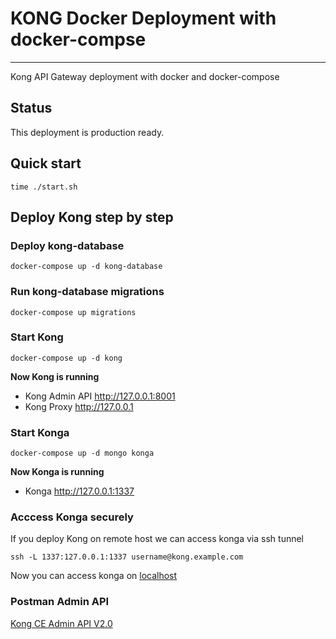 # KONG Docker Deployment with docker-compse
---

Kong API Gateway deployment with docker and docker-compose


## Status

This deployment is production ready.

## Quick start

```
time ./start.sh
```

## Deploy Kong step by step

### Deploy kong-database

```
docker-compose up -d kong-database
```

### Run kong-database migrations

```
docker-compose up migrations
```

### Start Kong

```
docker-compose up -d kong
```

**Now Kong is running**

- Kong Admin API http://127.0.0.1:8001
- Kong Proxy http://127.0.0.1

### Start Konga

```
docker-compose up -d mongo konga
```

**Now Konga is running**

- Konga http://127.0.0.1:1337

### Acccess Konga securely

If you deploy Kong on remote host we can access konga via ssh tunnel

```
ssh -L 1337:127.0.0.1:1337 username@kong.example.com
```

Now you can access konga on [localhost](http://localhost:1337)

### Postman Admin API
[Kong CE Admin API V2.0](https://documenter.getpostman.com/view/10587735/SzS7QS2c?version=latest#b5c37285-0e71-411a-b44d-f06fea8e6b24)

